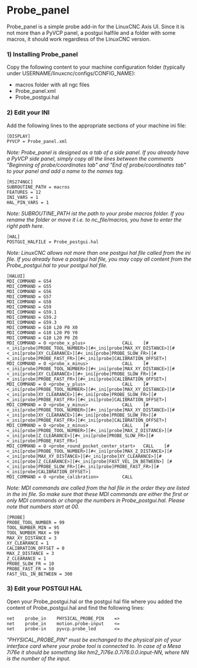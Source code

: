 # Probe_panel

Probe_panel is a simple probe add-in for the LinuxCNC Axis UI. Since it is not more than a PyVCP panel, a postgui halfile and a folder with some macros, it should work regardless of the LinuxCNC version.

### 1) Installing Probe_panel

Copy the following content to your machine configuration folder (typically under USERNAME/linuxcnc/configs/CONFIG_NAME):
- macros folder with all ngc files
- Probe_panel.xml
- Probe_postgui.hal

### 2) Edit your INI

Add the following lines to the appropriate sections of your machine ini file:

```
[DISPLAY]
PYVCP = Probe_panel.xml
```

*Note: Probe_panel is designed as a tab of a side panel. If you already have a PyVCP side panel, simply copy all the lines between the comments "Beginning of probe/coordinates tab" and "End of probe/coordinates tab" to your panel and add a name to the names tag.*

```
[RS274NGC]
SUBROUTINE_PATH = macros
FEATURES = 12
INI_VARS = 1
HAL_PIN_VARS = 1
```

*Note: SUBROUTINE_PATH ist the path to your probe macros folder. If you rename the folder or move it i.e. to nc_file/macros, you have to enter the right path here.*

```
[HAL]
POSTGUI_HALFILE = Probe_postgui.hal
```

*Note: LinuxCNC allows not more than one postgui hal file called from the ini file. If you already have a postgui hal file, you may copy all content from the Probe_postgui.hal to your postgui hal file.*

```
[HALUI]
MDI_COMMAND = G54
MDI_COMMAND = G55
MDI_COMMAND = G56
MDI_COMMAND = G57
MDI_COMMAND = G58
MDI_COMMAND = G59
MDI_COMMAND = G59.1
MDI_COMMAND = G59.2
MDI_COMMAND = G59.3
MDI_COMMAND = G10 L20 P0 X0
MDI_COMMAND = G10 L20 P0 Y0
MDI_COMMAND = G10 L20 P0 Z0
MDI_COMMAND = O <probe_x_plus>				CALL	[#<_ini[probe]PROBE_TOOL_NUMBER>][#<_ini[probe]MAX_XY_DISTANCE>][#<_ini[probe]XY_CLEARANCE>][#<_ini[probe]PROBE_SLOW_FR>][#<_ini[probe]PROBE_FAST_FR>][#<_ini[probe]CALIBRATION_OFFSET>]
MDI_COMMAND = O <probe_x_minus> 			CALL	[#<_ini[probe]PROBE_TOOL_NUMBER>][#<_ini[probe]MAX_XY_DISTANCE>][#<_ini[probe]XY_CLEARANCE>][#<_ini[probe]PROBE_SLOW_FR>][#<_ini[probe]PROBE_FAST_FR>][#<_ini[probe]CALIBRATION_OFFSET>]
MDI_COMMAND = O <probe_y_plus> 				CALL	[#<_ini[probe]PROBE_TOOL_NUMBER>][#<_ini[probe]MAX_XY_DISTANCE>][#<_ini[probe]XY_CLEARANCE>][#<_ini[probe]PROBE_SLOW_FR>][#<_ini[probe]PROBE_FAST_FR>][#<_ini[probe]CALIBRATION_OFFSET>]
MDI_COMMAND = O <probe_y_minus>				CALL	[#<_ini[probe]PROBE_TOOL_NUMBER>][#<_ini[probe]MAX_XY_DISTANCE>][#<_ini[probe]XY_CLEARANCE>][#<_ini[probe]PROBE_SLOW_FR>][#<_ini[probe]PROBE_FAST_FR>][#<_ini[probe]CALIBRATION_OFFSET>]
MDI_COMMAND = O <probe_z_minus>				CALL	[#<_ini[probe]PROBE_TOOL_NUMBER>][#<_ini[probe]MAX_Z_DISTANCE>][#<_ini[probe]Z_CLEARANCE>][#<_ini[probe]PROBE_SLOW_FR>][#<_ini[probe]PROBE_FAST_FR>]
MDI_COMMAND = O <probe_round_pocket_center_start>	CALL	[#<_ini[probe]PROBE_TOOL_NUMBER>][#<_ini[probe]MAX_Z_DISTANCE>][#<_ini[probe]MAX_XY_DISTANCE>][#<_ini[probe]XY_CLEARANCE>][#<_ini[probe]Z_CLEARANCE>][#<_ini[probe]FAST_VEL_IN_BETWEEN>] [#<_ini[probe]PROBE_SLOW_FR>][#<_ini[probe]PROBE_FAST_FR>][#<_ini[probe]CALIBRATION_OFFSET>]
MDI_COMMAND = O <probe_calibration>			CALL
```

*Note: MDI commands are called from the hal file in the order they are listed in the ini file. So make sure that these MDI commands are either the first or only MDI commands or change the numbers in Probe_postgui.hal. Please note that numbers start at 00.*

```
[PROBE]
PROBE_TOOL_NUMBER = 99
TOOL_NUMBER_MIN = 95
TOOL_NUMBER_MAX = 99
MAX_XY_DISTANCE = 3
XY_CLEARANCE = 1
CALIBRATION_OFFSET = 0
MAX_Z_DISTANCE = 3
Z_CLEARANCE = 1
PROBE_SLOW_FR = 10
PROBE_FAST_FR = 50
FAST_VEL_IN_BETWEEN = 300
```

### 3) Edit your POSTGUI HAL

Open your Probe_postgui.hal or the postgui hal file where you added the content of Probe_postgui.hal and find the following lines:

```
net    probe_in    PHYSICAL_PROBE_PIN    =>
net    probe_in    motion.probe-input    <=
net    probe-in    pyvcp.probe_led       <=
```

*"PHYSICAL_PROBE_PIN" must be exchanged to the physical pin of your interface card where your probe tool is connected to. In case of a Mesa 7i76e it should be something like hm2_7i76e.0.7i76.0.0.input-NN, where NN is the number of the input.*


